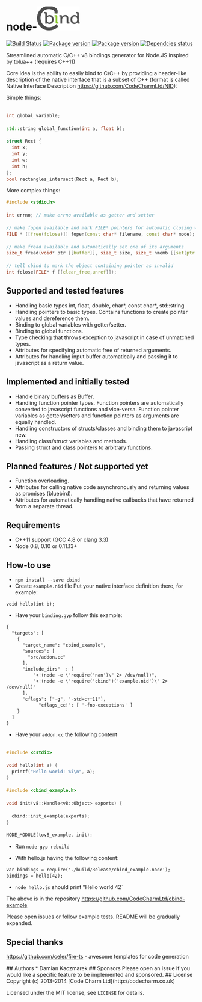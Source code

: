 node-![cbind](https://raw.githubusercontent.com/CodeCharmLtd/node-cbind/master/cbind.png)
==============
[![Build Status](https://travis-ci.org/CodeCharmLtd/node-cbind.svg?branch=master)](https://travis-ci.org/CodeCharmLtd/node-cbind)
[![Package version](https://img.shields.io/npm/v/cbind.svg)](https://www.npmjs.org/package/cbind)
[![Package version](https://img.shields.io/npm/dm/cbind.svg)](https://www.npmjs.org/package/cbind)
[![Dependcies status](http://img.shields.io/gemnasium/CodeCharmLtd/node-cbind.svg)](https://gemnasium.com/CodeCharmLtd/node-cbind)

Streamlined automatic C/C++ v8 bindings generator for Node.JS inspired by tolua++ (requires C++11)

Core idea is the ability to easily bind to C/C++ by providing a header-like description of the native interface that is a subset of C++ (format is called Native Interface Description https://github.com/CodeCharmLtd/NID):

Simple things:
```c++

int global_variable;

std::string global_function(int a, float b);

struct Rect {
  int x;
  int y;
  int w;
  int h;
};
bool rectangles_intersect(Rect a, Rect b);

```

More complex things:
```c++
#include <stdio.h>

int errno; // make errno available as getter and setter

// make fopen available and mark FILE* pointers for automatic closing when gced
FILE * [[free(fclose)]] fopen(const char* filename, const char* mode);

// make fread available and automatically set one of its arguments
size_t fread(void* ptr [[buffer]], size_t size, size_t nmemb [[set(ptr.length / size)]], FILE* stream [[handle]]);

// tell cbind to mark the object containing pointer as invalid
int fclose(FILE* f [[clear_free,unref]]);
```



## Supported and tested features

* Handling basic types int, float, double, char*, const char*, std::string
* Handling pointers to basic types. Contains functions to create pointer values and dereference them.
* Binding to global variables with getter/setter.
* Binding to global functions.
* Type checking that throws exception to javascript in case of unmatched types.
* Attributes for specifying automatic free of returned arguments.
* Attributes for handling input buffer automatically and passing it to javascript as a return value.

## Implemented and initially tested

* Handle binary buffers as Buffer.
* Handling function pointer types. Function pointers are automatically converted to javascript functions and vice-versa. Function pointer variables as getter/setters and function pointers as arguments are equally handled.
* Handling constructors of structs/classes and binding them to javascript new.
* Handling class/struct variables and methods.
* Passing struct and class pointers to arbitrary functions.

## Planned features / Not supported yet

* Function overloading.
* Attributes for calling native code asynchronously and returning values as promises (bluebird).
* Attributes for automatically handling native callbacks that have returned from a separate thread.

## Requirements

* C++11 support (GCC 4.8 or clang 3.3)
* Node 0.8, 0.10 or 0.11.13+

## How-to use

* `npm install --save cbind`
* Create `example.nid` file
Put your native interface definition there, for example:

```
void hello(int b);
```

* Have your `binding.gyp` follow this example:
```
{
  "targets": [
    {
      "target_name": "cbind_example",
      "sources": [
        "src/addon.cc"
      ],
      "include_dirs"  : [
          "<!(node -e \"require('nan')\" 2> /dev/null)",
          "<!(node -e \"require('cbind')('example.nid')\" 2> /dev/null)"
      ],
      "cflags": ["-g", "-std=c++11"],
			"cflags_cc!": [ '-fno-exceptions' ]
    }
  ]
}
```
* Have your `addon.cc` the following content
```c++

#include <cstdio>

void hello(int a) {
  printf("Hello world: %i\n", a);
}

#include <cbind_example.h>

void init(v8::Handle<v8::Object> exports) {
  
  cbind::init_example(exports);
}

NODE_MODULE(tov8_example, init);
```

* Run `node-gyp rebuild`

* With hello.js having the following content:
```
var bindings = require('./build/Release/cbind_example.node');
bindings = hello(42);
```

* `node hello.js` should print "Hello world 42`

The above is in the repository https://github.com/CodeCharmLtd/cbind-example


Please open issues or follow example tests. README will be gradually expanded.


## Special thanks

https://github.com/celer/fire-ts - awesome templates for code generation


<a name="authors"/>
## Authors
* Damian Kaczmarek <damian@codecharm.co.uk> <rush@rushbase.net>

<a name="sponsors"/>
## Sponsors
Please open an issue if you would like a specific feature to be implemented and sponsored.

<a name="license"/>
## License
Copyright (c) 2013-2014 [Code Charm Ltd](http://codecharm.co.uk)

Licensed under the MIT license, see `LICENSE` for details.



